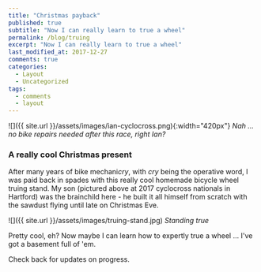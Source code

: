 ```yaml
---
title: "Christmas payback"
published: true
subtitle: "Now I can really learn to true a wheel"
permalink: /blog/truing
excerpt: "Now I can really learn to true a wheel"
last_modified_at: 2017-12-27
comments: true
categories:
  - Layout
  - Uncategorized
tags:
  - comments
  - layout
---
```


![]({{ site.url }}/assets/images/ian-cyclocross.png){:width="420px"}
*Nah ... no bike repairs needed after this race, right Ian?*

### A really cool Christmas present


After many years of bike mechani*cry*, with *cry* being the operative word, 
I was paid back in spades with this really cool homemade bicycle wheel truing stand. My son (pictured above
at 2017 cyclocross nationals in Hartford) was the brainchild here - he built it all himself
from scratch with the sawdust flying until late on Christmas Eve.

![]({{ site.url }}/assets/images/truing-stand.jpg)
*Standing true*

Pretty cool, eh? Now maybe I can learn how to expertly true a wheel ... I've got a basement full of 'em. 

Check back for updates on progress. 